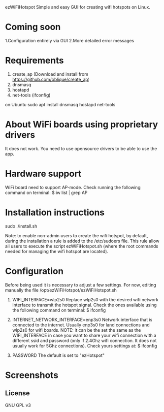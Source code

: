  ezWiFiHotspot
Simple and easy GUI for creating wifi hotspots on Linux.

# Coming soon
1.Configuration entirely via GUI
2.More detailed error messages

# Requirements
1. create_ap (Download and install from https://github.com/oblique/create_ap)
2. dnsmasq
3. hostapd
4. net-tools (ifconfig)

on Ubuntu
sudo apt install dnsmasq hostapd net-tools

# About WiFi boards using proprietary drivers
It does not work. You need to use opensource drivers to be able to use the app.

# Hardware support
WiFi board need to support AP-mode.
Check running the following command on terminal:
$ iw list | grep AP

# Installation instructions
sudo ./install.sh

Note: to enable non-admin users to create the wifi hotspot, by default, during the installation a rule is added to the /etc/sudoers file. This rule allow all users to execute the script ezWiFiHotspot.sh (where the root commands needed for managing the wifi hotspot are located).

# Configuration

Before being used it is necessary to adjust a few settings. For now, editing manually the file /opt/ezWiFiHotspot/ezWiFiHotspot.sh

1) WIFI_INTERFACE=wlp2s0
Replace wlp2s0 with the desired wifi network interface to transmit the hotspot signal.
Check the ones available using the following command on terminal:
$ ifconfig

2) INTERNET_NETWORK_INTERFACE=enp3s0
Network interface that is connected to the internet. Usually enp3s0 for land connections and wlp2s0 for wifi boards.
NOTE: It can be the set the same as the WIFI_INTERFACE in case you want to share your wifi connection with a different ssid and password (only if 2.4Ghz wifi connection. It does not usually work for 5Ghz connections).
Check yours settings at:
$ ifconfig

3) PASSWORD
The default is set to "ezHotspot"

# Screenshots

## License

GNU GPL v3
